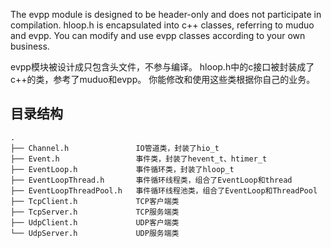 The evpp module is designed to be header-only and does not participate in compilation.
hloop.h is encapsulated into c++ classes, referring to muduo and evpp.
You can modify and use evpp classes according to your own business.

evpp模块被设计成只包含头文件，不参与编译。
hloop.h中的c接口被封装成了c++的类，参考了muduo和evpp。
你能修改和使用这些类根据你自己的业务。

## 目录结构

```
.
├── Channel.h               IO管道类，封装了hio_t
├── Event.h                 事件类，封装了hevent_t、htimer_t
├── EventLoop.h             事件循环类，封装了hloop_t
├── EventLoopThread.h       事件循环线程类，组合了EventLoop和thread
├── EventLoopThreadPool.h   事件循环线程池类，组合了EventLoop和ThreadPool
├── TcpClient.h             TCP客户端类
├── TcpServer.h             TCP服务端类
├── UdpClient.h             UDP客户端类
└── UdpServer.h             UDP服务端类

```
